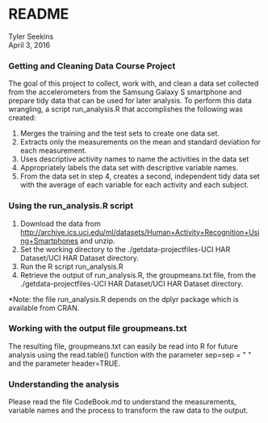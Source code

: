 # README
Tyler Seekins  
April 3, 2016  

### Getting and Cleaning Data Course Project

The goal of this project to collect, work with, and clean a data set collected from the accelerometers from the Samsung Galaxy S smartphone and prepare tidy data that can be used for later analysis. To perform this data wrangling, a script run_analysis.R that accomplishes the following was created:

1. Merges the training and the test sets to create one data set.
2. Extracts only the measurements on the mean and standard deviation for each measurement.
3. Uses descriptive activity names to name the activities in the data set
4. Appropriately labels the data set with descriptive variable names.
5. From the data set in step 4, creates a second, independent tidy data set with the average of each variable for each activity and each subject.

### Using the run_analysis.R script

1.  Download the data from http://archive.ics.uci.edu/ml/datasets/Human+Activity+Recognition+Using+Smartphones
and unzip.
2.  Set the working directory to the ./getdata-projectfiles-UCI HAR Dataset/UCI HAR Dataset directory.
3.  Run the R script run_analysis.R
4. Retrieve the output of run_analysis.R, the groupmeans.txt file, from the ./getdata-projectfiles-UCI HAR Dataset/UCI HAR Dataset directory.

*Note: the file run_analysis.R depends on the dplyr package which is available from CRAN.

### Working with the output file groupmeans.txt
The resulting file, groupmeans.txt can easily be read into R for future analysis using the read.table() function with the parameter sep=sep = " " and the parameter
header=TRUE.

### Understanding the analysis

Please read the file CodeBook.md to understand the measurements, variable names and the process to transform the raw data to the output.
